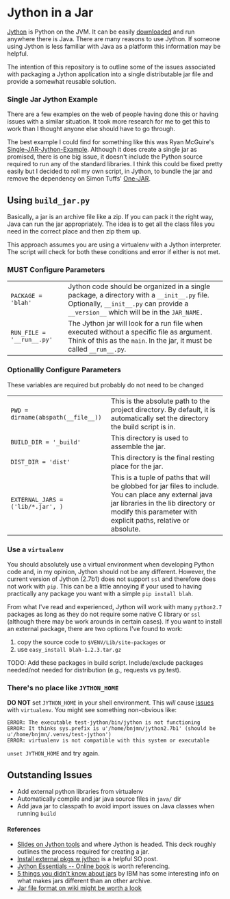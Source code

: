 Jython in a Jar
===============

[Jython][1] is Python on the JVM. It can be easily [downloaded][2] and run
anywhere there is Java. There are many reasons to use Jython. If someone using
Jython is less familiar with Java as a platform this information may be
helpful.

The intention of this repository is to outline some of the issues associated
with packaging a Jython application into a single distributable jar file and
provide a somewhat reusable solution.

### Single Jar Jython Example 

There are a few examples on the web of people having done this or having
issues with a similar situation. It took more research for me to get this to
work than I thought anyone else should have to go through.

The best example I could find for something like this was Ryan McGuire's
[Single-JAR-Jython-Example][4]. Although it does create a single jar as
promised, there is one big issue, it doesn't include the Python source required
to run any of the standard libraries. I think this could be fixed pretty easily
but I decided to roll my own script, in Jython, to bundle the jar and remove
the dependency on Simon Tuffs' [One-JAR][5].

## Using `build_jar.py`

Basically, a jar is an archive file like a zip. If you can pack it the right way,
Java can run the jar appropriately. The idea is to get all the class files you need
in the correct place and then zip them up.

This approach assumes you are using a virtualenv with a Jython interpreter. The
script will check for both these conditions and error if either is not met. 

### **MUST** Configure Parameters

<table>
  <tr>
    <td><code>PACKAGE = 'blah'</code></td>
    <td>Jython code should be organized in a single package, a directory with a <code>__init__.py</code> file. 
    Optionally, <code>__init__.py</code> can provide a <code>__version__</code> which will be in the <code>JAR_NAME.</code></td>
  </tr>
  <tr>
    <td><code>RUN_FILE = '__run__.py'</code></td>
    <td>The Jython jar will look for a run file when executed without a specific file as argument. 
    Think of this as the <code>main</code>. In the jar, it must be called <code>__run__.py</code>.</td>
  </tr>
</table>

### Optionallly Configure Parameters

These variables are required but probably do not need to be changed

<table>
  <tr>
    <td><code>PWD = dirname(abspath(__file__))</code></td>
    <td>This is the absolute path to the project directory. 
    By default, it is automatically set the directory the build script is in.</td>
  </tr>
  <tr>
    <td><code>BUILD_DIR = '_build'</code></td>
    <td>This directory is used to assemble the jar.</td>
  </tr>
  <tr>
    <td><code>DIST_DIR = 'dist'</code></td>
    <td>This directory is the final resting place for the jar.</td>
  </tr>
  <tr>
    <td><code>EXTERNAL_JARS = ('lib/*.jar', )</code></td>
    <td>This is a tuple of paths that will be globbed for jar files to include. 
    You can place any external java jar libraries in the lib directory or modify 
    this parameter with explicit paths, relative or absolute.</td>
  </tr>
</table>

### Use a `virtualenv`

You should absolutely use a virtual environment when developing Python code
and, in my opinion, Jython should not be any different. However, the current
version of Jython (2.7b1) does not support `ssl` and therefore does not work
with `pip`. This can be a little annoying if your used to having practically
any package you want with a simple `pip install blah`. 

From what I've read and experienced, Jython will work with many `python2.7`
packages as long as they do not require some native C library or `ssl`
(although there may be work arounds in certain cases). If you want to install
an external package, there are two options I've found to work:

1. copy the source code to `$VENV/Lib/site-packages` or
2. use `easy_install blah-1.2.3.tar.gz`

TODO: Add these packages in build script. Include/exclude packages needed/not
needed for distribution (e.g., requests vs py.test).

### There's no place like `JYTHON_HOME`

**DO NOT** set `JYTHON_HOME` in your shell environment. This *will* cause
[issues][3] with `virtualenv`. You might see something non-obvious like:

    ERROR: The executable test-jython/bin/jython is not functioning
    ERROR: It thinks sys.prefix is u'/home/bnjmn/jython2.7b1' (should be u'/home/bnjmn/.venvs/test-jython')
    ERROR: virtualenv is not compatible with this system or executable

`unset JYTHON_HOME` and try again.

## Outstanding Issues

- Add external python libraries from virtualenv
- Automatically compile and jar java source files in `java/` dir
- Add java jar to classpath to avoid import issues on Java classes when running
  `build`

#### References

- [Slides on Jython
  tools](http://www.slideshare.net/fwierzbicki/jython-update-2012) and where
  Jython is headed. This deck roughly outlines the process required for
  creating a jar.
- [Install external pkgs w
  jython](http://stackoverflow.com/questions/6787015/how-can-i-install-various-python-libraries-in-jython)
  is a helpful SO post.
- [Jython Essentials -- Online
  book](http://oreilly.com/catalog/jythoness/chapter/ch01.html) is worth
  referencing.
- [5 things you didn't know about
  jars](http://www.ibm.com/developerworks/java/library/j-5things6/index.html)
  by IBM has some interesting info on what makes jars different than an other
  archive.
- [Jar file format on wiki might be worth a
  look](http://en.wikipedia.org/wiki/JAR_%28file_format%29)

[1]: http://www.jython.org/
[2]: http://www.jython.org/downloads.html
[3]: https://github.com/pypa/virtualenv/issues/185
[4]: https://github.com/EnigmaCurry/Single-JAR-Jython-Example
[5]: http://one-jar.sourceforge.net/
